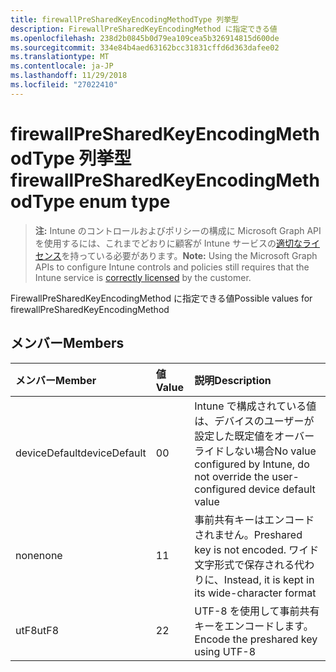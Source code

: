 ```yaml
---
title: firewallPreSharedKeyEncodingMethodType 列挙型
description: FirewallPreSharedKeyEncodingMethod に指定できる値
ms.openlocfilehash: 238d2b0845b0d79ea109cea5b326914815d600de
ms.sourcegitcommit: 334e84b4aed63162bcc31831cffd6d363dafee02
ms.translationtype: MT
ms.contentlocale: ja-JP
ms.lasthandoff: 11/29/2018
ms.locfileid: "27022410"
---
```

# <a name="firewallpresharedkeyencodingmethodtype-enum-type"></a><span data-ttu-id="8da93-103">firewallPreSharedKeyEncodingMethodType 列挙型</span><span class="sxs-lookup"><span data-stu-id="8da93-103">firewallPreSharedKeyEncodingMethodType enum type</span></span>

> <span data-ttu-id="8da93-104">**注:** Intune のコントロールおよびポリシーの構成に Microsoft Graph API を使用するには、これまでどおりに顧客が Intune サービスの[適切なライセンス](https://go.microsoft.com/fwlink/?linkid=839381)を持っている必要があります。</span><span class="sxs-lookup"><span data-stu-id="8da93-104">**Note:** Using the Microsoft Graph APIs to configure Intune controls and policies still requires that the Intune service is [correctly licensed](https://go.microsoft.com/fwlink/?linkid=839381) by the customer.</span></span>

<span data-ttu-id="8da93-105">FirewallPreSharedKeyEncodingMethod に指定できる値</span><span class="sxs-lookup"><span data-stu-id="8da93-105">Possible values for firewallPreSharedKeyEncodingMethod</span></span>
## <a name="members"></a><span data-ttu-id="8da93-106">メンバー</span><span class="sxs-lookup"><span data-stu-id="8da93-106">Members</span></span>
|<span data-ttu-id="8da93-107">メンバー</span><span class="sxs-lookup"><span data-stu-id="8da93-107">Member</span></span>|<span data-ttu-id="8da93-108">値</span><span class="sxs-lookup"><span data-stu-id="8da93-108">Value</span></span>|<span data-ttu-id="8da93-109">説明</span><span class="sxs-lookup"><span data-stu-id="8da93-109">Description</span></span>|
|:---|:---|:---|
|<span data-ttu-id="8da93-110">deviceDefault</span><span class="sxs-lookup"><span data-stu-id="8da93-110">deviceDefault</span></span>|<span data-ttu-id="8da93-111">0</span><span class="sxs-lookup"><span data-stu-id="8da93-111">0</span></span>|<span data-ttu-id="8da93-112">Intune で構成されている値は、デバイスのユーザーが設定した既定値をオーバーライドしない場合</span><span class="sxs-lookup"><span data-stu-id="8da93-112">No value configured by Intune, do not override the user-configured device default value</span></span>|
|<span data-ttu-id="8da93-113">none</span><span class="sxs-lookup"><span data-stu-id="8da93-113">none</span></span>|<span data-ttu-id="8da93-114">1</span><span class="sxs-lookup"><span data-stu-id="8da93-114">1</span></span>|<span data-ttu-id="8da93-115">事前共有キーはエンコードされません。</span><span class="sxs-lookup"><span data-stu-id="8da93-115">Preshared key is not encoded.</span></span> <span data-ttu-id="8da93-116">ワイド文字形式で保存される代わりに、</span><span class="sxs-lookup"><span data-stu-id="8da93-116">Instead, it is kept in its wide-character format</span></span>|
|<span data-ttu-id="8da93-117">utF8</span><span class="sxs-lookup"><span data-stu-id="8da93-117">utF8</span></span>|<span data-ttu-id="8da93-118">2</span><span class="sxs-lookup"><span data-stu-id="8da93-118">2</span></span>|<span data-ttu-id="8da93-119">UTF-8 を使用して事前共有キーをエンコードします。</span><span class="sxs-lookup"><span data-stu-id="8da93-119">Encode the preshared key using UTF-8</span></span>|



